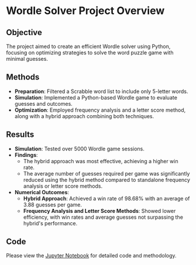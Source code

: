 # Wordle Solver Project Overview

## Objective
The project aimed to create an efficient Wordle solver using Python, focusing on optimizing strategies to solve the word puzzle game with minimal guesses.

## Methods

- **Preparation**: Filtered a Scrabble word list to include only 5-letter words.
- **Simulation**: Implemented a Python-based Wordle game to evaluate guesses and outcomes.
- **Optimization**: Employed frequency analysis and a letter score method, along with a hybrid approach combining both techniques.

## Results

- **Simulation**: Tested over 5000 Wordle game sessions.
- **Findings**: 
  - The hybrid approach was most effective, achieving a higher win rate.
  - The average number of guesses required per game was significantly reduced using the hybrid method compared to standalone frequency analysis or letter score methods.
- **Numerical Outcomes**:
  - **Hybrid Approach**: Achieved a win rate of 98.68% with an average of 3.88 guesses per game.
  - **Frequency Analysis and Letter Score Methods**: Showed lower efficiency, with win rates and average guesses not surpassing the hybrid's performance.


## Code
Please view the [Jupyter Notebook](https://github.com/srogalsky8/wordle-ai/blob/main/WordleSolver.ipynb) for detailed code and methodology.
